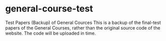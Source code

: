 # general-course-test
Test Papers (Backup) of General Cources
This is a backup of the final-test papers of the General Courses, rather than the original source code of the website. The code will be uploaded in time.
